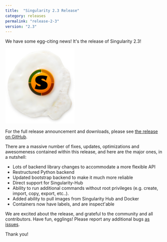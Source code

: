 ```yaml
---
title:  "Singularity 2.3 Release"
category: releases
permalink: "release-2-3"
version: "2.3"
---
```


We have some egg-citing news! It's the release of Singularity 2.3!

<img src="/assets/img/posts/releases/singularity-egg.png">

For the full release announcement and downloads, please see <a target="_blank" href="https://github.com/singularityware/singularity/releases/tag/2.3">the release on GitHub</a>.

There are a massive number of fixes, updates, optimizations and awesomeness contained within this release, and here are the major ones, in a nutshell:

- Lots of backend library changes to accommodate a more flexible API
- Restructured Python backend
- Updated bootstrap backend to make it much more reliable
- Direct support for Singularity-Hub
- Ability to run additional commands without root privileges (e.g. create, import, copy, export, etc..).
- Added ability to pull images from Singularity Hub and Docker
- Containers now have labels, and are inspect'able

We are excited about the release, and grateful to the community and all contributors. Have fun, egglings! Please report any additional bugs <a href="https://github.com/singularityware/singularity/issues/new" target="_blank">as issues</a>.

Thank you!
